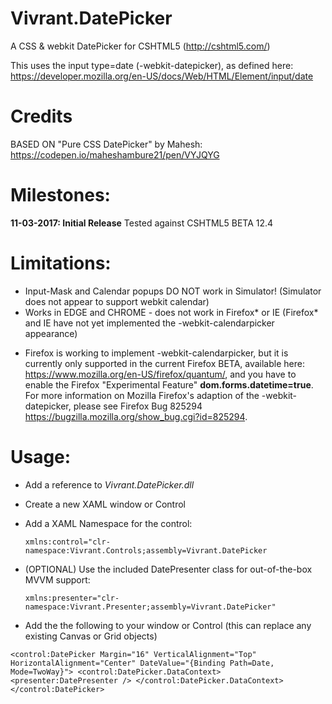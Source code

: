 # Vivrant.DatePicker
A CSS &amp; webkit DatePicker for CSHTML5 (http://cshtml5.com/)

This uses the input type=date (-webkit-datepicker), as defined here: https://developer.mozilla.org/en-US/docs/Web/HTML/Element/input/date

# Credits
BASED ON "Pure CSS DatePicker" by Mahesh: https://codepen.io/maheshambure21/pen/VYJQYG

# Milestones:
**11-03-2017: Initial Release**
Tested against CSHTML5 BETA 12.4

# Limitations:
- Input-Mask and Calendar popups DO NOT work in Simulator! (Simulator does not appear to support webkit calendar)
- Works in EDGE and CHROME - does not work in Firefox* or IE (Firefox* and IE have not yet implemented the -webkit-calendarpicker appearance)
* Firefox is working to implement -webkit-calendarpicker, but it is currently only supported in the current Firefox BETA, available here: https://www.mozilla.org/en-US/firefox/quantum/, and you have to enable the Firefox "Experimental Feature" **dom.forms.datetime=true**. For more information on Mozilla Firefox's adaption of the -webkit-datepicker, please see Firefox Bug 825294 https://bugzilla.mozilla.org/show_bug.cgi?id=825294.

# Usage:

 - Add a reference to *Vivrant.DatePicker.dll*
 
 - Create a new XAML window or Control
 
 - Add a XAML Namespace for the control: 
 
    `xmlns:control="clr-namespace:Vivrant.Controls;assembly=Vivrant.DatePicker`
    
 - (OPTIONAL) Use the included DatePresenter class for out-of-the-box MVVM support: 
 
    `xmlns:presenter="clr-namespace:Vivrant.Presenter;assembly=Vivrant.DatePicker"`
    
 - Add the the following to your window or Control (this can replace any existing Canvas or Grid objects)
 
`<control:DatePicker
    Margin="16"
    VerticalAlignment="Top"
    HorizontalAlignment="Center"
    DateValue="{Binding Path=Date, Mode=TwoWay}">
    <control:DatePicker.DataContext>
        <presenter:DatePresenter />
    </control:DatePicker.DataContext>
</control:DatePicker>`
